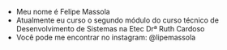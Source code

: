 - Meu nome é Felipe Massola
- Atualmente eu curso o segundo módulo do curso técnico de Desenvolvimento de Sistemas na Etec Drª Ruth Cardoso
- Você pode me encontrar no instagram: @lipemassola

